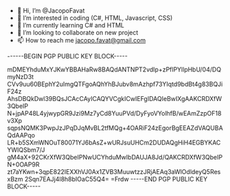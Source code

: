 - 👋 Hi, I’m @JacopoFavat
- 👀 I’m interested in coding (C#, HTML, Javascript, CSS)
- 🌱 I’m currently learning C# and HTML
- 💞️ I’m looking to collaborate on new project
- 📫 How to reach me jacopo.favat@gmail.com

<!---
JacopoFavat/JacopoFavat is a ✨ special ✨ repository because its `README.md` (this file) appears on your GitHub profile.
You can click the Preview link to take a look at your changes.
--->

------BEGIN PGP PUBLIC KEY BLOCK-----

mDMEYhduMxYJKwYBBAHaRw8BAQdANTNPT2vdIp+zPflPYllpHbU/04/DQmyNzD3t
CVv9uu60BEphY2uImgQTFgoAQhYhBJubv8mAzhpf73YIqtd9bdBt4g83BQJiF24z
AhsDBQkDwl39BQsJCAcCAyICAQYVCgkICwIEFgIDAQIeBwIXgAAKCRDXfW3QbeIP
N+jpAP48L4yjwypGR9Jzi9Mz7yCd8YuuPVd/DyFyoVYolhfB/wEAmZzpOF18v3Xp
sqpsNQMK3PwpJzJPqDJqMvBL2tfMQg+4OARiF24zEgorBgEEAZdVAQUBAQdAAPqo
LR+b5SXmWNOuT80071YJ6bAsZ+wURJsuUHCm2DUDAQgHiH4EGBYKACYWIQSbm7/J
gM4aX+92CKrXfW3QbeIPNwUCYhduMwIbDAUJA8Jd/QAKCRDXfW3QbeIPN+0OAP9R
zt7aYKwn+3qpE822IEXXhVJ0Ax1ZVB3MuuwtzzJRjAEAq3aWlOdldeyQ5ResxBzm
2Sqn7EAJj4l8h8bIOaC55Q4=
=Frdw
-----END PGP PUBLIC KEY BLOCK-----
